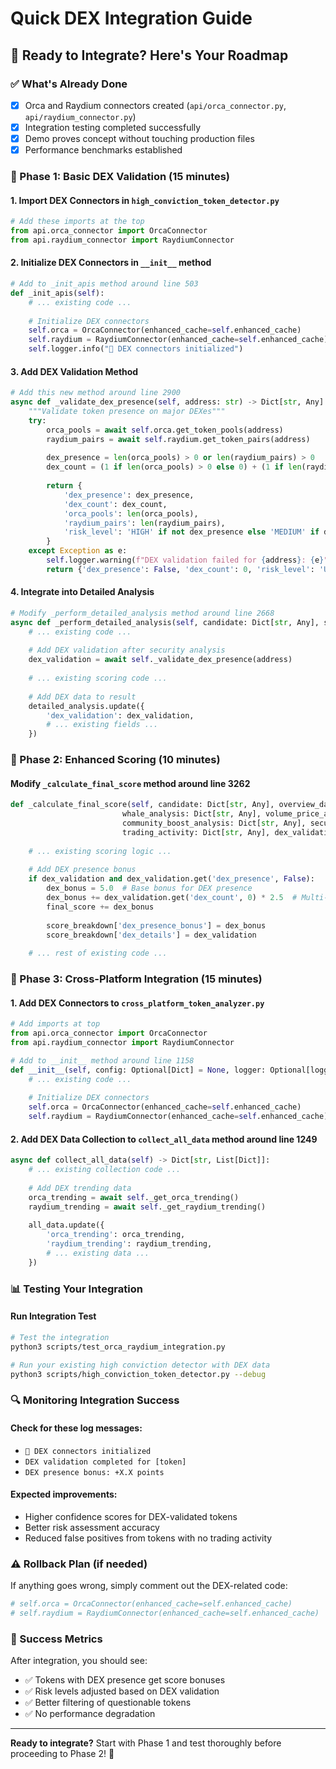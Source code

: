 # Quick DEX Integration Guide

## 🚀 Ready to Integrate? Here's Your Roadmap

### ✅ What's Already Done
- [x] Orca and Raydium connectors created (`api/orca_connector.py`, `api/raydium_connector.py`)
- [x] Integration testing completed successfully
- [x] Demo proves concept without touching production files
- [x] Performance benchmarks established

### 🔧 Phase 1: Basic DEX Validation (15 minutes)

#### 1. Import DEX Connectors in `high_conviction_token_detector.py`
```python
# Add these imports at the top
from api.orca_connector import OrcaConnector
from api.raydium_connector import RaydiumConnector
```

#### 2. Initialize DEX Connectors in `__init__` method
```python
# Add to _init_apis method around line 503
def _init_apis(self):
    # ... existing code ...
    
    # Initialize DEX connectors
    self.orca = OrcaConnector(enhanced_cache=self.enhanced_cache)
    self.raydium = RaydiumConnector(enhanced_cache=self.enhanced_cache)
    self.logger.info("🔗 DEX connectors initialized")
```

#### 3. Add DEX Validation Method
```python
# Add this new method around line 2900
async def _validate_dex_presence(self, address: str) -> Dict[str, Any]:
    """Validate token presence on major DEXes"""
    try:
        orca_pools = await self.orca.get_token_pools(address)
        raydium_pairs = await self.raydium.get_token_pairs(address)
        
        dex_presence = len(orca_pools) > 0 or len(raydium_pairs) > 0
        dex_count = (1 if len(orca_pools) > 0 else 0) + (1 if len(raydium_pairs) > 0 else 0)
        
        return {
            'dex_presence': dex_presence,
            'dex_count': dex_count,
            'orca_pools': len(orca_pools),
            'raydium_pairs': len(raydium_pairs),
            'risk_level': 'HIGH' if not dex_presence else 'MEDIUM' if dex_count == 1 else 'LOW'
        }
    except Exception as e:
        self.logger.warning(f"DEX validation failed for {address}: {e}")
        return {'dex_presence': False, 'dex_count': 0, 'risk_level': 'UNKNOWN'}
```

#### 4. Integrate into Detailed Analysis
```python
# Modify _perform_detailed_analysis method around line 2668
async def _perform_detailed_analysis(self, candidate: Dict[str, Any], scan_id: str) -> Optional[Dict[str, Any]]:
    # ... existing code ...
    
    # Add DEX validation after security analysis
    dex_validation = await self._validate_dex_presence(address)
    
    # ... existing scoring code ...
    
    # Add DEX data to result
    detailed_analysis.update({
        'dex_validation': dex_validation,
        # ... existing fields ...
    })
```

### 🔧 Phase 2: Enhanced Scoring (10 minutes)

#### Modify `_calculate_final_score` method around line 3262
```python
def _calculate_final_score(self, candidate: Dict[str, Any], overview_data: Dict[str, Any], 
                         whale_analysis: Dict[str, Any], volume_price_analysis: Dict[str, Any],
                         community_boost_analysis: Dict[str, Any], security_analysis: Dict[str, Any], 
                         trading_activity: Dict[str, Any], dex_validation: Dict[str, Any] = None) -> tuple[float, Dict[str, Any]]:
    
    # ... existing scoring logic ...
    
    # Add DEX presence bonus
    if dex_validation and dex_validation.get('dex_presence', False):
        dex_bonus = 5.0  # Base bonus for DEX presence
        dex_bonus += dex_validation.get('dex_count', 0) * 2.5  # Multi-DEX bonus
        final_score += dex_bonus
        
        score_breakdown['dex_presence_bonus'] = dex_bonus
        score_breakdown['dex_details'] = dex_validation
    
    # ... rest of existing code ...
```

### 🔧 Phase 3: Cross-Platform Integration (15 minutes)

#### 1. Add DEX Connectors to `cross_platform_token_analyzer.py`
```python
# Add imports at top
from api.orca_connector import OrcaConnector  
from api.raydium_connector import RaydiumConnector

# Add to __init__ method around line 1158
def __init__(self, config: Optional[Dict] = None, logger: Optional[logging.Logger] = None, shared_birdeye_api: Optional[Any] = None):
    # ... existing code ...
    
    # Initialize DEX connectors
    self.orca = OrcaConnector(enhanced_cache=self.enhanced_cache)
    self.raydium = RaydiumConnector(enhanced_cache=self.enhanced_cache)
```

#### 2. Add DEX Data Collection to `collect_all_data` method around line 1249
```python
async def collect_all_data(self) -> Dict[str, List[Dict]]:
    # ... existing collection code ...
    
    # Add DEX trending data
    orca_trending = await self._get_orca_trending()
    raydium_trending = await self._get_raydium_trending()
    
    all_data.update({
        'orca_trending': orca_trending,
        'raydium_trending': raydium_trending,
        # ... existing data ...
    })
```

### 📊 Testing Your Integration

#### Run Integration Test
```bash
# Test the integration
python3 scripts/test_orca_raydium_integration.py

# Run your existing high conviction detector with DEX data
python3 scripts/high_conviction_token_detector.py --debug
```

### 🔍 Monitoring Integration Success

#### Check for these log messages:
- `🔗 DEX connectors initialized`
- `DEX validation completed for [token]`
- `DEX presence bonus: +X.X points`

#### Expected improvements:
- Higher confidence scores for DEX-validated tokens
- Better risk assessment accuracy
- Reduced false positives from tokens with no trading activity

### ⚠️ Rollback Plan (if needed)
If anything goes wrong, simply comment out the DEX-related code:
```python
# self.orca = OrcaConnector(enhanced_cache=self.enhanced_cache)
# self.raydium = RaydiumConnector(enhanced_cache=self.enhanced_cache)
```

### 🎯 Success Metrics
After integration, you should see:
- ✅ Tokens with DEX presence get score bonuses
- ✅ Risk levels adjusted based on DEX validation  
- ✅ Better filtering of questionable tokens
- ✅ No performance degradation

---

**Ready to integrate?** Start with Phase 1 and test thoroughly before proceeding to Phase 2! 🚀 